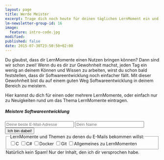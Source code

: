 ```yaml
---
layout: page
title: Werde Meister
excerpt: Trage dich noch heute für deinen täglichen LernMoment ein und fange an dein Thema wirklich zu meistern.
lm-newsletter-group-id: 16
image:
  feature: intro-code.jpg
modified:
published: false
date: 2015-07-30T23:50:50+02:00
---
```


Du glaubst, dass dir LernMomente einen Nutzen bringen können? Dann sind wir schon zwei! Wenn du es dir zur Gewohnheit machst, jeden Tag ein wenig an deinem Können und Wissen zu arbeiten, wirst du schon bald feststellen, dass dir Softwareentwicklung noch einfacher fällt. Mit dieser Gewohnheit bist du auf einem guten Weg Softwareentwicklung in deinem Bereich zu meistern.

Hier kannst du dich für einen oder mehrere LernMomente, oder einfach nur zu Neuigkeiten rund um das Thema LernMomente eintragen.

<div class="subscribe-notice">
	<h5>Meistere Softwareentwicklung</h5>
    <form action="http://lernmoment.us9.list-manage2.com/subscribe/post" method="POST" target="_blank">
        <input type="hidden" name="u" value="d0206d57f5002e40b651a0f60">
        <input type="hidden" name="id" value="8845c28e62">
        <input type="email" class="subscribe-notice-input-box" autocapitalize="off" autocorrect="off" name="MERGE0" id="MERGE0" size="25" value="" placeholder="Deine beste E-Mail-Adresse">
        <input type="text" class="subscribe-notice-input-box" name="MERGE1" id="MERGE1" size="25" value="" placeholder="Dein Name">
        <input type="submit" class="subscribe-notice-button" name="submit" value="Ich bin dabei!">
        <fieldset class="lernmomentgroup">
        	<legend>LernMomente und Themen zu denen du E-Mails bekommen willst:</legend>
		    <label><input type="checkbox" id="group_1" name="group[20205][1]" value="1">C</label>
		    <label><input type="checkbox" id="group_2" name="group[20205][2]" value="1">C#</label>
		    <label><input type="checkbox" id="group_4" name="group[20205][4]" value="1">Docker</label>
		    <label><input type="checkbox" id="group_8" name="group[20205][8]" value="1">Git</label>
		    <label><input type="checkbox" id="group_16" name="group[20205][16]" value="1">Allgemeines zu LernMomenten</label>
        </fieldset>
        <legend class="subscribe-notice-legend">Natürlich kein Spam! Nur der Inhalt, den ich dir versprochen habe.</legend>
    </form>
</div>
